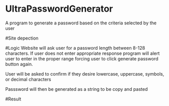# UltraPasswordGenerator
A program to generate a password based on the criteria selected by the user


#Site depection

 
 


#Logic 
Website will ask user for a password length between 8-128 characters. If user does not enter appropriate response program will alert user to enter in the proper range forcing user to click generate password button again.

User will be asked to confirm if they desire lowercase, uppercase, symbols, or decimal characters

Passsword will then be generated as a string to be copy and pasted

#Result
 

 




